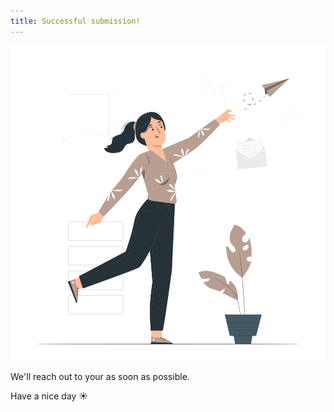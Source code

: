 ```yaml
---
title: Successful submission!
---
```


![Drawing of a person throwing an airplane](/img/illustrations/success.svg)

We'll reach out to your as soon as possible.

Have a nice day ☀️
